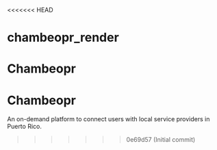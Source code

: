<<<<<<< HEAD
# chambeopr_render
Chambeopr
=======
# Chambeopr
An on-demand platform to connect users with local service providers in Puerto Rico.
>>>>>>> 0e69d57 (Initial commit)
